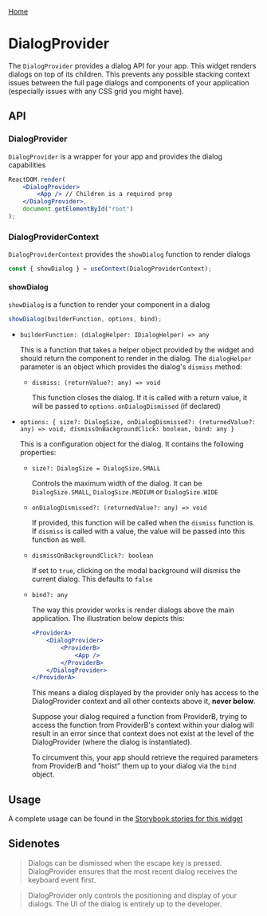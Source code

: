 [Home](../README.md)

# DialogProvider

The `DialogProvider` provides a dialog API for your app. This widget renders dialogs on top of its
children. This prevents any possible stacking context issues between the full page dialogs and
components of your application (especially issues with any CSS grid you might have).

## API

### DialogProvider

`DialogProvider` is a wrapper for your app and provides the dialog capabilities

```jsx
ReactDOM.render(
    <DialogProvider>
        <App /> // Children is a required prop
    </DialogProvider>,
    document.getElementById("root")
);
```

### DialogProviderContext

`DialogProviderContext` provides the `showDialog` function to render dialogs

```jsx
const { showDialog } = useContext(DialogProviderContext);
```

#### showDialog

`showDialog` is a function to render your component in a dialog

```jsx
showDialog(builderFunction, options, bind);
```

-   `builderFunction: (dialogHelper: IDialogHelper) => any`

    This is a function that takes a helper object provided by the widget and should return the
    component to render in the dialog. The `dialogHelper` parameter is an object which provides
    the dialog's `dismiss` method:

    -   `dismiss: (returnValue?: any) => void`

        This function closes the dialog. If it is called with a return value, it will be passed to
        `options.onDialogDismissed` (if declared)

-   `options: { size?: DialogSize, onDialogDismissed?: (returnedValue?: any) => void, dismissOnBackgroundClick: boolean, bind: any }`

    This is a configuration object for the dialog. It contains the following properties:

    -   `size?: DialogSize = DialogSize.SMALL`

        Controls the maximum width of the dialog. It can be `DialogSize.SMALL`, `DialogSize.MEDIUM`
        or `DialogSize.WIDE`

    -   `onDialogDismissed?: (returnedValue?: any) => void`

        If provided, this function will be called when the `dismiss` function is.
        If `dismiss` is called with a value, the value will be passed into this function as well.

    -   `dismissOnBackgroundClick?: boolean`

        If set to `true`, clicking on the modal background will dismiss the current dialog.
        This defaults to `false`

    -   `bind?: any`

        The way this provider works is render dialogs above the main application. The illustration
        below depicts this:

        ```jsx
        <ProviderA>
            <DialogProvider>
                <ProviderB>
                    <App />
                </ProviderB>
            </DialogProvider>
        </ProviderA>
        ```

        This means a dialog displayed by the provider only has access to the DialogProvider context
        and all other contexts above it, **never below**.

        Suppose your dialog required a function from ProviderB, trying to access the function from
        ProviderB's context within your dialog will result in an error since that context does not
        exist at the level of the DialogProvider (where the dialog is instantiated).

        To circumvent this, your app should retrieve the required parameters from ProviderB and "hoist"
        them up to your dialog via the `bind` object.

## Usage

A complete usage can be found in the
[Storybook stories for this widget](../src/provider/dialog-provider/index.stories.tsx)

## Sidenotes

> Dialogs can be dismissed when the escape key is pressed. DialogProvider ensures that the most
> recent dialog receives the keyboard event first.

> DialogProvider only controls the positioning and display of your dialogs. The UI of the dialog is
> entirely up to the developer.
